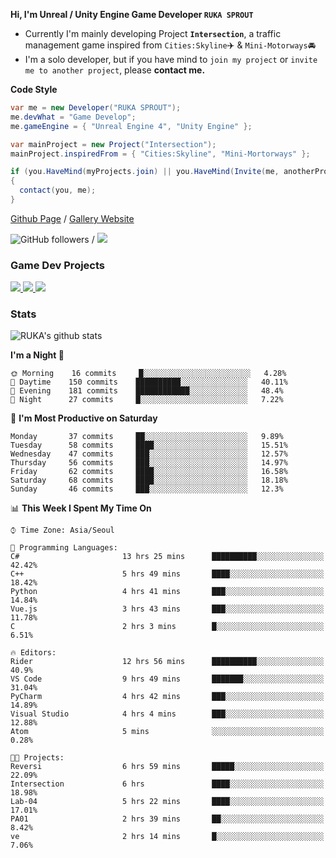 **Hi, I'm Unreal / Unity Engine Game Developer `RUKA SPROUT`**

- Currently I'm mainly developing Project **`Intersection`**, a traffic management game inspired from `Cities:Skyline`✈️ & `Mini-Motorways`🚘
- I'm a solo developer, but if you have mind to `join my project` or `invite me to another project`, please **contact me.**

**Code Style**

```csharp
var me = new Developer("RUKA SPROUT");
me.devWhat = "Game Develop";
me.gameEngine = { "Unreal Engine 4", "Unity Engine" };
```

```csharp
var mainProject = new Project("Intersection");
mainProject.inspiredFrom = { "Cities:Skyline", "Mini-Mortorways" };

if (you.HaveMind(myProjects.join) || you.HaveMind(Invite(me, anotherProject)))
{
  contact(you, me);
}
```

[Github Page](https://lutca1320.github.io/) / [Gallery Website](https://rukasp.xyz/)

![GitHub followers](https://img.shields.io/github/followers/lutca1320?label=Follow&style=social) / [![](https://img.shields.io/badge/Gmail-lutca1320%40gmail.com-blue)](mailto:lutca1320@gmail.com)

### Game Dev Projects

<a href="https://github.com/lutca1320/Intersection">
  <img src="https://github-readme-stats.vercel.app/api/pin/?username=lutca1320&repo=Intersection" />
</a>
<a href="https://github.com/lutca1320/Reversi">
  <img src="https://github-readme-stats.vercel.app/api/pin/?username=lutca1320&repo=Reversi" />
</a>
<a href="https://github.com/lutca1320/Together">
  <img src="https://github-readme-stats.vercel.app/api/pin/?username=lutca1320&repo=Together" />
</a>


### Stats

![RUKA's github stats](https://github-readme-stats.vercel.app/api?username=lutca1320&show_icons=true&include_all_commits=true&count_private=true&hide=contribs,prs)

<!--START_SECTION:waka-->
**I'm a Night 🦉** 

```text
🌞 Morning    16 commits     █░░░░░░░░░░░░░░░░░░░░░░░░   4.28% 
🌆 Daytime    150 commits    ██████████░░░░░░░░░░░░░░░   40.11% 
🌃 Evening    181 commits    ████████████░░░░░░░░░░░░░   48.4% 
🌙 Night      27 commits     █░░░░░░░░░░░░░░░░░░░░░░░░   7.22%

```
📅 **I'm Most Productive on Saturday** 

```text
Monday       37 commits     ██░░░░░░░░░░░░░░░░░░░░░░░   9.89% 
Tuesday      58 commits     ████░░░░░░░░░░░░░░░░░░░░░   15.51% 
Wednesday    47 commits     ███░░░░░░░░░░░░░░░░░░░░░░   12.57% 
Thursday     56 commits     ███░░░░░░░░░░░░░░░░░░░░░░   14.97% 
Friday       62 commits     ████░░░░░░░░░░░░░░░░░░░░░   16.58% 
Saturday     68 commits     ████░░░░░░░░░░░░░░░░░░░░░   18.18% 
Sunday       46 commits     ███░░░░░░░░░░░░░░░░░░░░░░   12.3%

```


📊 **This Week I Spent My Time On** 

```text
⌚︎ Time Zone: Asia/Seoul

💬 Programming Languages: 
C#                       13 hrs 25 mins      ██████████░░░░░░░░░░░░░░░   42.42% 
C++                      5 hrs 49 mins       ████░░░░░░░░░░░░░░░░░░░░░   18.42% 
Python                   4 hrs 41 mins       ███░░░░░░░░░░░░░░░░░░░░░░   14.84% 
Vue.js                   3 hrs 43 mins       ███░░░░░░░░░░░░░░░░░░░░░░   11.78% 
C                        2 hrs 3 mins        █░░░░░░░░░░░░░░░░░░░░░░░░   6.51%

🔥 Editors: 
Rider                    12 hrs 56 mins      ██████████░░░░░░░░░░░░░░░   40.9% 
VS Code                  9 hrs 49 mins       ███████░░░░░░░░░░░░░░░░░░   31.04% 
PyCharm                  4 hrs 42 mins       ███░░░░░░░░░░░░░░░░░░░░░░   14.89% 
Visual Studio            4 hrs 4 mins        ███░░░░░░░░░░░░░░░░░░░░░░   12.88% 
Atom                     5 mins              ░░░░░░░░░░░░░░░░░░░░░░░░░   0.28%

🐱‍💻 Projects: 
Reversi                  6 hrs 59 mins       █████░░░░░░░░░░░░░░░░░░░░   22.09% 
Intersection             6 hrs               ████░░░░░░░░░░░░░░░░░░░░░   18.98% 
Lab-04                   5 hrs 22 mins       ████░░░░░░░░░░░░░░░░░░░░░   17.01% 
PA01                     2 hrs 39 mins       ██░░░░░░░░░░░░░░░░░░░░░░░   8.42% 
ve                       2 hrs 14 mins       █░░░░░░░░░░░░░░░░░░░░░░░░   7.06%

```


<!--END_SECTION:waka-->
